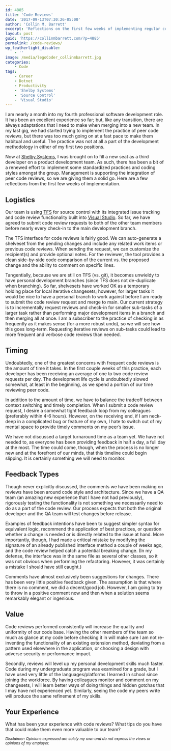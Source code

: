 ```yaml
---
id: 4885
title: 'Code Reviews'
date: '2017-09-13T07:30:26-05:00'
author: 'Collin M. Barrett'
excerpt: 'Reflections on the first few weeks of implementing regular code reviews in our team''s development methodology.'
layout: post
guid: 'https://collinmbarrett.com/?p=4885'
permalink: /code-reviews/
wp_featherlight_disable:
    - ''
image: /media/legoCoder_collinmbarrett.jpg
categories:
    - Code
tags:
    - Career
    - Dotnet
    - Productivity
    - 'Shelby Systems'
    - 'Source Control'
    - 'Visual Studio'
---
```


I am nearly a month into my fourth professional software development role. It has been an excellent experience so far; but, like any transition, there are always adaptations that I need to make when merging into a new team. In my last gig, we had started trying to implement the practice of peer code reviews, but there was too much going on at a fast pace to make them habitual and useful. The practice was not at all a part of the development methodology in either of my first two positions.

Now at [Shelby Systems](https://www.shelbysystems.com/), I was brought on to fill a new seat as a third developer on a product development team. As such, there has been a bit of a renewed effort to implement some standardized practices and coding styles amongst the group. Management is supporting the integration of peer code reviews, so we are giving them a solid go. Here are a few reflections from the first few weeks of implementation.

## Logistics

Our team is using [TFS](https://azure.microsoft.com/en-us/services/devops/server/) for source control with its integrated issue tracking and code review functionality built into [Visual Studio](https://visualstudio.microsoft.com/). So far, we have agreed to submit code review requests to both of the other team members before nearly every check-in to the main development branch.

The TFS interface for code reviews is fairly good. We can auto-generate a shelveset from the pending changes and include any related work items or previous code reviews. When sending the request, we can customize the recipient(s) and provide optional notes. For the reviewer, the tool provides a clean side-by-side code comparison of the current vs. the proposed change and the ability to comment on specific lines.

Tangentially, because we are still on TFS (vs. git), it becomes unwieldy to have personal development branches (since TFS does not de-duplicate when branching). So far, shelvesets have worked OK as a temporary holding place for local iterative changesets; however, for larger tasks it would be nice to have a personal branch to work against before I am ready to submit the code review request and merge to main. Our current strategy is to incrementally request reviews and check-in for smaller sub-tasks of a larger task rather than performing major development items in a branch and then merging all at once. I am a subscriber to the practice of checking in as frequently as it makes sense (for a more robust undo), so we will see how this goes long-term. Requesting iterative reviews on sub-tasks could lead to more frequent and verbose code reviews than needed.

## Timing

Undoubtedly, one of the greatest concerns with frequent code reviews is the amount of time it takes. In the first couple weeks of this practice, each developer has been receiving an average of one to two code review requests per day. The development life cycle is undoubtedly slowed somewhat, at least in the beginning, as we spend a portion of our time reviewing peer code.

In addition to the amount of time, we have to balance the tradeoff between context switching and timely completion. When I submit a code review request, I desire a somewhat tight feedback loop from my colleagues (preferably within 4-6 hours). However, on the receiving end, if I am neck-deep in a complicated bug or feature of my own, I hate to switch out of my mental space to provide timely comments on my peer’s issue.

We have not discussed a target turnaround time as a team yet. We have not needed to, as everyone has been providing feedback in half a day, a full day at the most. The time could come, though, when the process is no longer new and at the forefront of our minds, that this timeline could begin slipping. It is certainly something we will need to monitor.

## Feedback Types

Though never explicitly discussed, the comments we have been making on reviews have been around code style and architecture. Since we have a QA team (an amazing new experience that I have not had previously), rigorously testing the functionality is not something we necessarily need to do as a part of the code review. Our process expects that both the original developer and the QA team will test changes before release.

Examples of feedback intentions have been to suggest simpler syntax for equivalent logic, recommend the application of best practices, or question whether a change is needed or is directly related to the issue at hand. More importantly, though, I had made a critical mistake by modifying the signature of an already published interface method a couple of weeks ago, and the code review helped catch a potential breaking change. (In my defense, the interface was in the same file as several other classes, so it was not obvious when performing the refactoring. However, it was certainly a mistake I should have still caught.)

Comments have almost exclusively been suggestions for changes. There has been very little positive feedback given. The assumption is that where there is no comment, we did a decent/good job. However, I am going to try to throw in a positive comment now and then when a solution seems remarkably elegant or ingenious.

## Value

Code reviews performed consistently will increase the quality and uniformity of our code base. Having the other members of the team so much as glance at my code before checking it in will make sure I am not re-inventing the functionality of an existing extension method, deviating from a pattern used elsewhere in the application, or choosing a design with adverse security or performance impact.

Secondly, reviews will level up my personal development skills much faster. Code during my undergraduate program was examined for a grade, but I have used very little of the languages/platforms I learned in school since joining the workforce. By having colleagues monitor and comment on my changesets, I will learn better ways of doing things and hidden gotchas that I may have not experienced yet. Similarly, seeing the code my peers write will produce the same refinement of my skills.

## Your Experience

What has been your experience with code reviews? What tips do you have that could make them even more valuable to our team?

*<small>Disclaimer: Opinions expressed are solely my own and do not express the views or opinions of my employer.</small>*